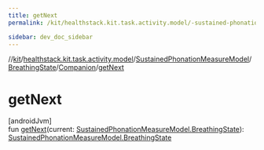 ```yaml
---
title: getNext
permalink: /kit/healthstack.kit.task.activity.model/-sustained-phonation-measure-model/-breathing-state/-companion/get-next.html

sidebar: dev_doc_sidebar
---
```

//[kit](../../../../../index.html)/[healthstack.kit.task.activity.model](../../../index.html)/[SustainedPhonationMeasureModel](../../index.html)/[BreathingState](../index.html)/[Companion](index.html)/[getNext](get-next.html)



# getNext



[androidJvm]\
fun [getNext](get-next.html)(current: [SustainedPhonationMeasureModel.BreathingState](../index.html)): [SustainedPhonationMeasureModel.BreathingState](../index.html)




